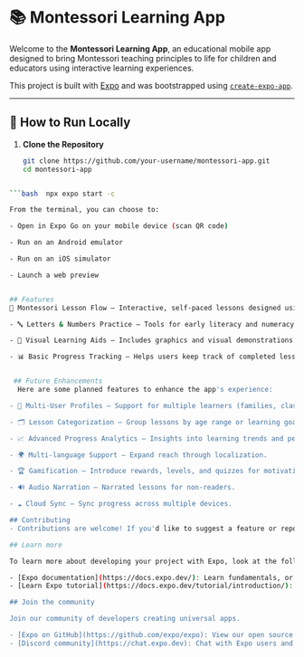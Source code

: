 # 📚 Montessori Learning App

Welcome to the **Montessori Learning App**, an educational mobile app designed to bring Montessori teaching principles to life for children and educators using interactive learning experiences.

This project is built with [Expo](https://expo.dev) and was bootstrapped using [`create-expo-app`](https://www.npmjs.com/package/create-expo-app).

---

## 🚀 How to Run Locally

1. **Clone the Repository**

   ```bash
   git clone https://github.com/your-username/montessori-app.git
   cd montessori-app


```bash  npm install

```bash  npx expo start -c 

From the terminal, you can choose to:

- Open in Expo Go on your mobile device (scan QR code)

- Run on an Android emulator

- Run on an iOS simulator

- Launch a web preview


## Features
🧠 Montessori Lesson Flow – Interactive, self-paced lessons designed using Montessori principles.

- 🔤 Letters & Numbers Practice – Tools for early literacy and numeracy development.

- 🎨 Visual Learning Aids – Includes graphics and visual demonstrations to enhance understanding.

- 📊 Basic Progress Tracking – Helps users keep track of completed lessons.


 ## Future Enhancements
  Here are some planned features to enhance the app's experience:

- 👤 Multi-User Profiles – Support for multiple learners (families, classrooms).

- 🗂️ Lesson Categorization – Group lessons by age range or learning goals.

- 📈 Advanced Progress Analytics – Insights into learning trends and performance.

- 🌍 Multi-language Support – Expand reach through localization.

- 🏆 Gamification – Introduce rewards, levels, and quizzes for motivation.

- 🔊 Audio Narration – Narrated lessons for non-readers.

- ☁️ Cloud Sync – Sync progress across multiple devices.

## Contributing
- Contributions are welcome! If you'd like to suggest a feature or report a bug, feel free to open an issue or submit a pull request.

## Learn more

To learn more about developing your project with Expo, look at the following resources:

- [Expo documentation](https://docs.expo.dev/): Learn fundamentals, or go into advanced topics with our [guides](https://docs.expo.dev/guides).
- [Learn Expo tutorial](https://docs.expo.dev/tutorial/introduction/): Follow a step-by-step tutorial where you'll create a project that runs on Android, iOS, and the web.

## Join the community

Join our community of developers creating universal apps.

- [Expo on GitHub](https://github.com/expo/expo): View our open source platform and contribute.
- [Discord community](https://chat.expo.dev): Chat with Expo users and ask questions.
